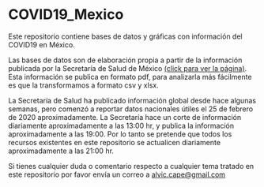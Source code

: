 # COVID19_Mexico
Este repositorio contiene bases de datos y gráficas con información del COVID19 en México.

Las bases de datos son de elaboración propia a partir de la información publicada por la Secretaría de Salud de México [(click para ver la página)](https://www.gob.mx/salud/documentos/nuevo-coronavirus-2019-ncov-comunicado-tecnico-diario). Esta información se publica en formato pdf, para analizarla más fácilmente es que la transformamos a formato csv y xlsx.

La Secretaría de Salud ha publicado información global desde hace algunas semanas, pero comenzó a reportar datos nacionales útiles el 25 de febrero de 2020 aproximadamente. La Secretaría hace un corte de información diariamente aproximadamente a las 13:00 hr, y publica la información aproximadamente a las 19:00. Por lo tanto se pretende que todos los recursos existentes en este repositorio se actualicen diariamente aproximadamente a las 21:00 hr.

Si tienes cualquier duda o comentario respecto a cualquier tema tratado en este repositorio por favor envía un correo a alvic.cape@gmail.com
